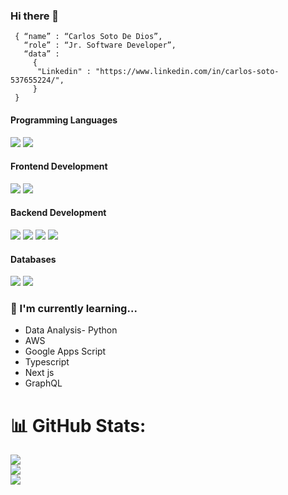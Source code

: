 ### Hi there 👋

```shell
 { “name” : “Carlos Soto De Dios”,
   “role” : “Jr. Software Developer”,
   “data” :
     {
      "Linkedin" : "https://www.linkedin.com/in/carlos-soto-537655224/",
     }
 }
```
<h4>Programming Languages</h4>
<p>
  <img src="https://img.shields.io/badge/JavaScript-F7DF1E?style=for-the-badge&logo=javascript&logoColor=black">
  <img src="https://img.shields.io/badge/python-3670A0?style=for-the-badge&logo=python&logoColor=ffdd54">
</p>

<h4>Frontend Development</h4>
<p>
  <img src="https://img.shields.io/badge/React-20232A?style=for-the-badge&logo=react&logoColor=61DAFB">
  <img src="https://img.shields.io/badge/react_native-%2320232a.svg?style=for-the-badge&logo=react&logoColor=%2361DAFB">
</p>

<h4>Backend Development</h4>
<p>
  <img src="https://img.shields.io/badge/Node.js-339933?style=for-the-badge&logo=nodedotjs&logoColor=white">
  <img src="https://img.shields.io/badge/Mongoose-00C58E?style=for-the-badge">
  <img src="https://img.shields.io/badge/Socket.io-black?style=for-the-badge&logo=socket.io&badgeColor=010101">
  <img src="https://img.shields.io/badge/Express.js-404D59?style=for-the-badge">
</p>

<h4>Databases</h4>
<p> 
  <img src="https://img.shields.io/badge/MongoDB-white?style=for-the-badge&logo=mongodb&logoColor=4EA94B">
  <img src="https://img.shields.io/badge/postgres-%23316192.svg?style=for-the-badge&logo=postgresql&logoColor=white">
</p>

### 🍃 I'm currently learning... 
- Data Analysis- Python
- AWS
- Google Apps Script 
- Typescript
- Next js
- GraphQL 

# 📊 GitHub Stats:
![](https://github-readme-stats.vercel.app/api?username=EstCarlos&theme=blueberry&hide_border=false&include_all_commits=false&count_private=false)<br/>
![](https://github-readme-streak-stats.herokuapp.com/?user=EstCarlos&theme=blueberry&hide_border=false)<br/>
![](https://github-readme-stats.vercel.app/api/top-langs/?username=EstCarlos&theme=blueberry&hide_border=false&include_all_commits=false&count_private=false&layout=compact)
